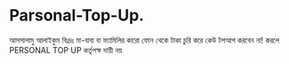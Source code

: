 # Parsonal-Top-Up.
আসসালামু আলাইকুম বিঃদ্রঃ মা-বাবা বা ফ্যামিলির কারো ফোন থেকে টাকা চুরি করে কেউ টপআপ করবেন না! করলে PERSONAL TOP UP  কর্তৃপক্ষ দায়ী নয় 
